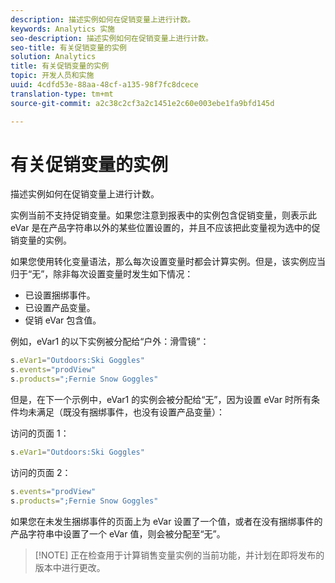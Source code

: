 ```yaml
---
description: 描述实例如何在促销变量上进行计数。
keywords: Analytics 实施
seo-description: 描述实例如何在促销变量上进行计数。
seo-title: 有关促销变量的实例
solution: Analytics
title: 有关促销变量的实例
topic: 开发人员和实施
uuid: 4cdfd53e-88aa-48cf-a135-98f7fc8dcece
translation-type: tm+mt
source-git-commit: a2c38c2cf3a2c1451e2c60e003ebe1fa9bfd145d

---
```



# 有关促销变量的实例

描述实例如何在促销变量上进行计数。

实例当前不支持促销变量。如果您注意到报表中的实例包含促销变量，则表示此 eVar 是在产品字符串以外的某些位置设置的，并且不应该把此变量视为选中的促销变量的实例。

如果您使用转化变量语法，那么每次设置变量时都会计算实例。但是，该实例应当归于“无”，除非每次设置变量时发生如下情况：

* 已设置捆绑事件。
* 已设置产品变量。
* 促销 eVar 包含值。

例如，eVar1 的以下实例被分配给“户外：滑雪镜”：

```js
s.eVar1="Outdoors:Ski Goggles" 
s.events="prodView" 
s.products=";Fernie Snow Goggles"
```

但是，在下一个示例中，eVar1 的实例会被分配给“无”，因为设置 eVar 时所有条件均未满足（既没有捆绑事件，也没有设置产品变量）：

访问的页面 1：

```js
s.eVar1="Outdoors:Ski Goggles"
```

访问的页面 2：

```js
s.events="prodView" 
s.products=";Fernie Snow Goggles"
```

如果您在未发生捆绑事件的页面上为 eVar 设置了一个值，或者在没有捆绑事件的产品字符串中设置了一个 eVar 值，则会被分配至“无”。

> [!NOTE] 正在检查用于计算销售变量实例的当前功能，并计划在即将发布的版本中进行更改。

